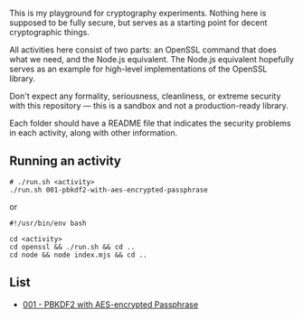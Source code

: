 This is my playground for cryptography experiments. Nothing here is supposed
to be fully secure, but serves as a starting point for decent cryptographic
things.

All activities here consist of two parts: an OpenSSL command that does what
we need, and the Node.js equivalent. The Node.js equivalent hopefully
serves as an example for high-level implementations of the OpenSSL library.

Don't expect any formality, seriousness, cleanliness, or extreme security
with this repository — this is a sandbox and not a production-ready library.

Each folder should have a README file that indicates the security problems
in each activity, along with other information.

## Running an activity
```shell
# ./run.sh <activity>
./run.sh 001-pbkdf2-with-aes-encrypted-passphrase
```
or
```shell
#!/usr/bin/env bash

cd <activity>
cd openssl && ./run.sh && cd ..
cd node && node index.mjs && cd ..
```

## List
* [001 - PBKDF2 with AES-encrypted Passphrase](/001-pbkdf2-with-aes-encrypted-passphrase)